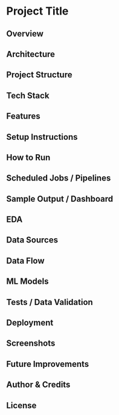 # Project Title

## Overview

## Architecture

## Project Structure

## Tech Stack

## Features

## Setup Instructions

## How to Run

## Scheduled Jobs / Pipelines

## Sample Output / Dashboard

## EDA

## Data Sources

## Data Flow

## ML Models

## Tests / Data Validation

## Deployment

## Screenshots

## Future Improvements

## Author & Credits

## License
